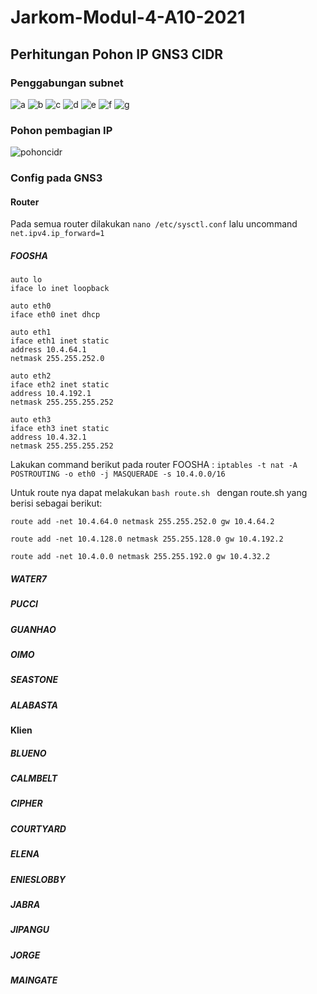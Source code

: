 # Jarkom-Modul-4-A10-2021

## Perhitungan Pohon IP GNS3 CIDR
### Penggabungan subnet
![a](https://imgur.com/ThUivSB.png)
![b](https://imgur.com/kgF6ZOt.png)
![c](https://imgur.com/qerxpKh.png)
![d](https://imgur.com/8oKQnnx.png)
![e](https://imgur.com/1oNf5mo.png)
![f](https://imgur.com/qCKhqgF.png)
![g](https://imgur.com/qqT0GRZ.png)
### Pohon pembagian IP
![pohoncidr](https://imgur.com/a3jsjKY.png)
### Config pada GNS3
#### Router
Pada semua router dilakukan ```nano /etc/sysctl.conf``` lalu uncommand ```net.ipv4.ip_forward=1```
##### FOOSHA
```
auto lo
iface lo inet loopback

auto eth0
iface eth0 inet dhcp

auto eth1
iface eth1 inet static
address 10.4.64.1
netmask 255.255.252.0

auto eth2
iface eth2 inet static
address 10.4.192.1
netmask 255.255.255.252

auto eth3
iface eth3 inet static
address 10.4.32.1
netmask 255.255.255.252
```
Lakukan command berikut pada router FOOSHA : ```iptables -t nat -A POSTROUTING -o eth0 -j MASQUERADE -s 10.4.0.0/16```  

Untuk route nya dapat melakukan ```bash route.sh ``` dengan route.sh yang berisi sebagai berikut:
```
route add -net 10.4.64.0 netmask 255.255.252.0 gw 10.4.64.2

route add -net 10.4.128.0 netmask 255.255.128.0 gw 10.4.192.2

route add -net 10.4.0.0 netmask 255.255.192.0 gw 10.4.32.2
```
##### WATER7
##### PUCCI
##### GUANHAO
##### OIMO
##### SEASTONE
##### ALABASTA
#### Klien
##### BLUENO
##### CALMBELT
##### CIPHER
##### COURTYARD
##### ELENA
##### ENIESLOBBY
##### JABRA
##### JIPANGU
##### JORGE
##### MAINGATE
